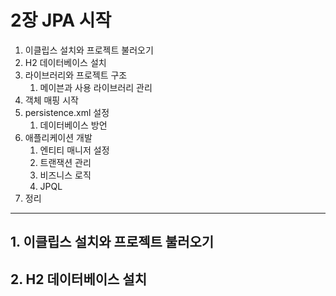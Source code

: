 # 2장 JPA 시작

1. 이클립스 설치와 프로젝트 불러오기
2. H2 데이터베이스 설치
3. 라이브러리와 프로젝트 구조
    1. 메이븐과 사용 라이브러리 관리
4. 객체 매핑 시작
5. persistence.xml 설정
    1. 데이터베이스 방언
6. 애플리케이션 개발
    1. 엔티티 매니저 설정
    2. 트랜잭션 관리
    3. 비즈니스 로직
    4. JPQL
7. 정리

---

## 1. 이클립스 설치와 프로젝트 불러오기

## 2. H2 데이터베이스 설치


